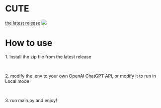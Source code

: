 # CUTE
[the latest release](https://github.com/tionlab/STT-TTS_AIChatbot/releases/tag/Main_Relases/)
<img src="https://static.wikia.nocookie.net/undertale/images/7/7b/Temmie_battle_idle.gif/revision/latest/scale-to-width/360?cb=20151206115948)https://static.wikia.nocookie.net/undertale/images/7/7b/Temmie_battle_idle.gif/revision/latest/scale-to-width/360?cb=20151206115948">
</p>


<h1>How to use</h1>
<p>1. Install the zip file from the latest release</p> 
<br/>
<p>
2. modify the .env to your own OpenAI ChatGPT API, or modify it to run in Local mode
</p>
<br/>
<p>
3. run main.py and enjoy!
</p>
